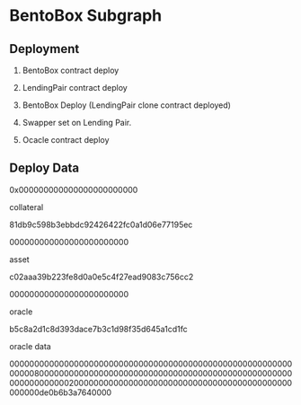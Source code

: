 # BentoBox Subgraph

## Deployment

1. BentoBox contract deploy

2. LendingPair contract deploy

3. BentoBox Deploy (LendingPair clone contract deployed)

4. Swapper set on Lending Pair.

5. Ocacle contract deploy

## Deploy Data

0x000000000000000000000000

collateral

81db9c598b3ebbdc92426422fc0a1d06e77195ec

000000000000000000000000

asset

c02aaa39b223fe8d0a0e5c4f27ead9083c756cc2

000000000000000000000000

oracle

b5c8a2d1c8d393dace7b3c1d98f35d645a1cd1fc

oracle data

000000000000000000000000000000000000000000000000000000000000008000000000000000000000000000000000000000000000000000000000000000200000000000000000000000000000000000000000000000000de0b6b3a7640000